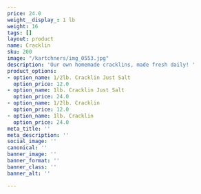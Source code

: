 ```yaml
---
price: 24.0
weight__display_: 1 lb
weight: 16
tags: []
layout: product
name: Cracklin
sku: 200
image: "/kartchners/img_0553.jpg"
description: 'Our own homemade cracklins, made fresh daily! '
product_options:
- option_name: 1/2lb. Cracklin Just Salt
  option_price: 12.0
- option_name: 1lb. Cracklin Just Salt
  option_price: 24.0
- option_name: 1/2lb. Cracklin
  option_price: 12.0
- option_name: 1lb. Cracklin
  option_price: 24.0
meta_title: ''
meta_description: ''
social_image: ''
canonical: ''
banner_image: ''
banner_format: ''
banner_class: ''
banner_alt: ''

---
```

